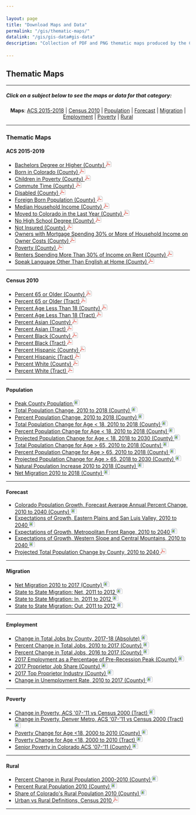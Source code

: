 ```yaml
---

layout: page
title: "Download Maps and Data"
permalink: "/gis/thematic-maps/"
datalink: "/gis/gis-data#gis-data"
description: "Collection of PDF and PNG thematic maps produced by the Colorado State Demography Office"

---
```


## Thematic Maps

- - -

##### Click on a subject below to see the maps or data for that category:

<div style="text-align: center;" markdown="1">

**Maps**:  [ACS 2015-2018](#acs-2014-2019) \| [Census 2010](#census-2010) \| [Population](#population) \| [Forecast](#forecast) \| [Migration](#migration) \| [Employment](#employment) \| [Poverty](#poverty) \| [Rural](#rural)

</div>

-----

### Thematic Maps

#### ACS 2015-2019

- [Bachelors Degree or Higher (County) ![pdf](/images/page_white_acrobat.png 'download pdf file')](https://storage.googleapis.com/maps-static/BachelorOrHigher.pdf)
- [Born in Colorado (County) ![pdf](/images/page_white_acrobat.png 'download pdf file')](https://storage.googleapis.com/maps-static/PercentBornInColorado.pdf)
- [Children in Poverty (County) ![pdf](/images/page_white_acrobat.png 'download pdf file')](https://storage.googleapis.com/maps-static/ChildrenInPoverty.pdf)
- [Commute Time (County) ![pdf](/images/page_white_acrobat.png 'download pdf file')](https://storage.googleapis.com/maps-static/MeanTravelTime.pdf)
- [Disabled (County) ![pdf](/images/page_white_acrobat.png 'download pdf file')](https://storage.googleapis.com/maps-static/Disabled.pdf)
- [Foreign Born Population (County) ![pdf](/images/page_white_acrobat.png 'download pdf file')](https://storage.googleapis.com/maps-static/PercentForeignBorn.pdf)
- [Median Household Income (County) ![pdf](/images/page_white_acrobat.png 'download pdf file')](https://storage.googleapis.com/maps-static/MedianHouseholdIncome.pdf)
- [Moved to Colorado in the Last Year (County) ![pdf](/images/page_white_acrobat.png 'download pdf file')](https://storage.googleapis.com/maps-static/MovedToColorado.pdf)
- [No High School Degree (County) ![pdf](/images/page_white_acrobat.png 'download pdf file')](https://storage.googleapis.com/maps-static/NoHSDiploma.pdf)
- [Not Insured (County) ![pdf](/images/page_white_acrobat.png 'download pdf file')](https://storage.googleapis.com/maps-static/NotInsured.pdf)
- [Owners with Mortgage Spending 30% or More of Household Income on Owner Costs (County) ![pdf](/images/page_white_acrobat.png 'download pdf file')](https://storage.googleapis.com/maps-static/PercentOwnersHC.pdf)
- [Poverty (County) ![pdf](/images/page_white_acrobat.png 'download pdf file')](https://storage.googleapis.com/maps-static/TotalPoverty.pdf)
- [Renters Spending More Than 30% of Income on Rent (County) ![pdf](/images/page_white_acrobat.png 'download pdf file')](https://storage.googleapis.com/maps-static/PercentRentersHC.pdf)
- [Speak Language Other Than English at Home (County) ![pdf](/images/page_white_acrobat.png 'download pdf file')](https://storage.googleapis.com/maps-static/LanguageOTE.pdf)

- - -

#### Census 2010

- [Percent 65 or Older (County) ![pdf](/images/page_white_acrobat.png 'download pdf file')](https://storage.googleapis.com/maps-static/Percent%2065%20or%20Older%20(County).pdf)
- [Percent 65 or Older (Tract) ![pdf](/images/page_white_acrobat.png 'download pdf file')](https://storage.googleapis.com/maps-static/Percent%2065%20or%20Older%20(Tract).pdf)
- [Percent Age Less Than 18 (County) ![pdf](/images/page_white_acrobat.png 'download pdf file')](https://storage.googleapis.com/maps-static/Percent%20Age%20Less%20Than%2018%20(County).pdf)
- [Percent Age Less Than 18 (Tract) ![pdf](/images/page_white_acrobat.png 'download pdf file')](https://storage.googleapis.com/maps-static/Percent%20Age%20Less%20Than%2018%20(Tract).pdf)
- [Percent Asian (County) ![pdf](/images/page_white_acrobat.png 'download pdf file')](https://storage.googleapis.com/maps-static/Percent%20Asian%20(County).pdf)
- [Percent Asian (Tract) ![pdf](/images/page_white_acrobat.png 'download pdf file')](https://storage.googleapis.com/maps-static/Percent%20Asian%20(Tract).pdf)
- [Percent Black (County) ![pdf](/images/page_white_acrobat.png 'download pdf file')](https://storage.googleapis.com/maps-static/Percent%20Black%20(County).pdf)
- [Percent Black (Tract) ![pdf](/images/page_white_acrobat.png 'download pdf file')](https://storage.googleapis.com/maps-static/Percent%20Black%20(Tract).pdf)
- [Percent Hispanic (County) ![pdf](/images/page_white_acrobat.png 'download pdf file')](https://storage.googleapis.com/maps-static/Percent%20Hispanic%20(County).pdf)
- [Percent Hispanic (Tract) ![pdf](/images/page_white_acrobat.png 'download pdf file')](https://storage.googleapis.com/maps-static/Percent%20Hispanic%20(Tract).pdf)
- [Percent White (County) ![pdf](/images/page_white_acrobat.png 'download pdf file')](https://storage.googleapis.com/maps-static/Percent%20White%20(County).pdf)
- [Percent White (Tract) ![pdf](/images/page_white_acrobat.png 'download pdf file')](https://storage.googleapis.com/maps-static/Percent%20White%20(Tract).pdf)

- - -

#### Population

- [Peak County Population ![image](/images/page_white_picture.png 'download image file')](https://storage.googleapis.com/maps-static/County%20Population%20Peak.png)
- [Total Population Change, 2010 to 2018 (County) ![image](/images/page_white_picture.png 'download image file')](https://storage.googleapis.com/maps-static/TtlChg1018.png)
- [Percent Population Change, 2010 to 2018 (County) ![image](/images/page_white_picture.png 'download image file')](https://storage.googleapis.com/maps-static/PctChg1018.png)
- [Total Population Change for Age < 18, 2010 to 2018 (County) ![image](/images/page_white_picture.png 'download image file')](https://storage.googleapis.com/maps-static/TtlChg1018_U18.png)
- [Percent Population Change for Age < 18, 2010 to 2018 (County) ![image](/images/page_white_picture.png 'download image file')](https://storage.googleapis.com/maps-static/PctChg1018_U18.png)
- [Projected Population Change for Age < 18, 2018 to 2030 (County) ![image](/images/page_white_picture.png 'download image file')](https://storage.googleapis.com/maps-static/PctChg1830_U18.png)
- [Total Population Change for Age > 65, 2010 to 2018 (County) ![image](/images/page_white_picture.png 'download image file')](https://storage.googleapis.com/maps-static/TtlChg1018_O65.png)
- [Percent Population Change for Age > 65, 2010 to 2018 (County) ![image](/images/page_white_picture.png 'download image file')](https://storage.googleapis.com/maps-static/PctChg1018_O65.png)
- [Projected Population Change for Age > 65, 2018 to 2030 (County) ![image](/images/page_white_picture.png 'download image file')](https://storage.googleapis.com/maps-static/PctChg1830_O65.png)
- [Natural Population Increase 2010 to 2018 (County) ![image](/images/page_white_picture.png 'download image file')](https://storage.googleapis.com/maps-static/NatInc1018.png)
- [Net Migration 2010 to 2018 (County) ![image](/images/page_white_picture.png 'download image file')](https://storage.googleapis.com/maps-static/NetMig1018.png)

- - -

#### Forecast

- [Colorado Population Growth, Forecast Average Annual Percent Change, 2010 to 2040 (County) ![image](/images/page_white_picture.png 'download image file')](https://storage.googleapis.com/maps-static/Forecast.png)
- [Expectations of Growth, Eastern Plains and San Luis Valley, 2010 to 2040 ![image](/images/page_white_picture.png 'download image file')](https://storage.googleapis.com/maps-static/EastPlnsSanLuis.png)
- [Expectations of Growth, Metropolitan Front Range, 2010 to 2040 ![image](/images/page_white_picture.png 'download image file')](https://storage.googleapis.com/maps-static/FrontRange.png)
- [Expectations of Growth, Western Slope and Central Mountains, 2010 to 2040 ![image](/images/page_white_picture.png 'download image file')](https://storage.googleapis.com/maps-static/WestCentrMtn.png)
- [Projected Total Population Change by County, 2010 to 2040 ![pdf](/images/page_white_acrobat.png 'download pdf file')](https://storage.googleapis.com/maps-static/TotalPopChange2010_2040.pdf)

- - -

#### Migration

- [Net Migration 2010 to 2017 (County) ![image](/images/page_white_picture.png 'download image file')](https://storage.googleapis.com/maps-static/NetMig1017.png)
- [State to State Migration: Net, 2011 to 2012 ![image](/images/page_white_picture.png 'download image file')](https://storage.googleapis.com/maps-static/State2StateMigrationNet.png)
- [State to State Migration: In, 2011 to 2012 ![image](/images/page_white_picture.png 'download image file')](https://storage.googleapis.com/maps-static/State2StateMigrationIn.png)
- [State to State Migration: Out, 2011 to 2012 ![image](/images/page_white_picture.png 'download image file')](https://storage.googleapis.com/maps-static/State2StateMigrationOut.png)

- - -

#### Employment

- [Change in Total Jobs by County, 2017-18 (Absolute) ![image](/images/page_white_picture.png 'download image file')](https://storage.googleapis.com/maps-static/JobChangeAbsolute2017-18.png)
- [Percent Change in Total Jobs, 2010 to 2017 (County) ![image](/images/page_white_picture.png 'download image file')](https://storage.googleapis.com/maps-static/JobChangePerc2010-17.png)
- [Percent Change in Total Jobs, 2016 to 2017 (County) ![image](/images/page_white_picture.png 'download image file')](https://storage.googleapis.com/maps-static/JobChangePercent2016-17.png)
- [2017 Employment as a Percentage of Pre-Recession Peak (County) ![image](/images/page_white_picture.png 'download image file')](https://storage.googleapis.com/maps-static/2017PctChngPreRecessionRevised.png)
- [2017 Proprietor Job Share (County) ![image](/images/page_white_picture.png 'download image file')](https://storage.googleapis.com/maps-static/ProprietorShare2017.png)
- [2017 Top Proprietor Industry (County) ![image](/images/page_white_picture.png 'download image file')](https://storage.cloud.google.com/maps-static/TopEmployer2017.png)
- [Change in Unemployment Rate, 2010 to 2017 (County) ![image](/images/page_white_picture.png 'download image file')](https://storage.googleapis.com/maps-static/Unemployment_Change_1017.png)

- - -

#### Poverty

- [Change in Poverty, ACS \'07-\'11 vs Census 2000 (Tract) ![image](/images/page_white_picture.png 'download image file')](https://storage.googleapis.com/maps-static/ComparePoverty.png)
- [Change in Poverty, Denver Metro, ACS \'07-\'11 vs Census 2000 (Tract) ![image](/images/page_white_picture.png 'download image file')](https://storage.googleapis.com/maps-static/ComparePovertyMetro.png)
- [Poverty Change for Age &lt;18, 2000 to 2010 (County) ![image](/images/page_white_picture.png 'download image file')](https://storage.googleapis.com/maps-static/PovertyChgCounty2000to2010.png)
- [Poverty Change for Age &lt;18, 2000 to 2010 (Tract) ![image](/images/page_white_picture.png 'download image file')](https://storage.googleapis.com/maps-static/PovertyChgTract2000to2010.png)
- [Senior Poverty in Colorado ACS \'07-\'11 (County) ![image](/images/page_white_picture.png 'download image file')](https://storage.googleapis.com/maps-static/SeniorPoverty0711ACS.png)

- - -

#### Rural

- [Percent Change in Rural Population 2000-2010 (County) ![image](/images/page_white_picture.png 'download image file')](https://storage.googleapis.com/maps-static/PctChgRuralMap.png)
- [Percent Rural Population 2010 (County) ![image](/images/page_white_picture.png 'download image file')](https://storage.googleapis.com/maps-static/PctRuralPopMap.png)
- [Share of Colorado\'s Rural Population 2010 (County) ![image](/images/page_white_picture.png 'download image file')](https://storage.googleapis.com/maps-static/RuralSharePopMap.png)
- [Urban vs Rural Definitions, Census 2010 ![pdf](/images/page_white_acrobat.png 'download pdf file')](https://storage.googleapis.com/maps-static/UrbanRural.pdf)


-----
